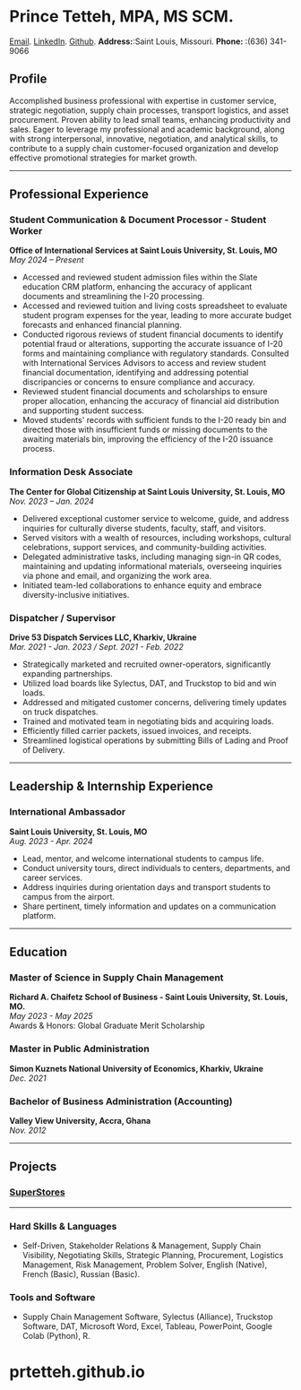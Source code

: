 # **Prince Tetteh**, MPA, MS SCM.
[Email](mailto:prince.tetteh22@yahoo.com). [LinkedIn](https://www.linkedin.com/in/prince-tetteh-8a135774/). [Github](https://prtetteh.github.io). **Address:**:Saint Louis, Missouri. **Phone:** :(636) 341-9066 

## Profile
Accomplished business professional with expertise in customer service, strategic negotiation, supply chain processes, transport logistics, and asset procurement. Proven ability to lead small teams, enhancing productivity and sales. Eager to leverage my professional and academic background, along with strong interpersonal, innovative, negotiation, and analytical skills, to contribute to a supply chain customer-focused organization and develop effective promotional strategies for market growth.

---
## Professional Experience
### Student Communication & Document Processor - Student Worker 
**Office of International Services at Saint Louis University, St. Louis, MO**  
*May 2024 – Present*
- Accessed and reviewed student admission files within the Slate education CRM platform, enhancing the accuracy of applicant documents and streamlining the I-20 processing.
- Accessed and reviewed tuition and living costs spreadsheet to evaluate student program expenses for the year, leading to more accurate budget forecasts and enhanced financial planning.
- Conducted rigorous reviews of student financial documents to identify potential fraud or alterations, supporting the accurate issuance of I-20 forms and maintaining compliance with regulatory standards.
Consulted with International Services Advisors to access and review student financial documentation, identifying and addressing potential discripancies or concerns to ensure compliance and accuracy.
- Reviewed student financial documents and scholarships to ensure proper allocation, enhancing the accuracy of financial aid distribution and supporting student success.
- Moved students' records with sufficient funds to the I-20 ready bin and directed those with insufficient funds or missing documents to the awaiting materials bin, improving the efficiency of the I-20 issuance process.

### Information Desk Associate
**The Center for Global Citizenship at Saint Louis University, St. Louis, MO**  
*Nov. 2023 – Jan. 2024*
- Delivered exceptional customer service to welcome, guide, and address inquiries for culturally diverse students, faculty, staff, and visitors.
- Served visitors with a wealth of resources, including workshops, cultural celebrations, support services, and community-building activities.
- Delegated administrative tasks, including managing sign-in QR codes, maintaining and updating informational materials, overseeing inquiries via phone and email, and organizing the work area.
- Initiated team-led collaborations to enhance equity and embrace diversity-inclusive initiatives.

### Dispatcher / Supervisor
**Drive 53 Dispatch Services LLC, Kharkiv, Ukraine**  
*Mar. 2021 - Jan. 2023 / Sept. 2021 - Feb. 2022*
- Strategically marketed and recruited owner-operators, significantly expanding partnerships.
- Utilized load boards like Sylectus, DAT, and Truckstop to bid and win loads.
- Addressed and mitigated customer concerns, delivering timely updates on truck dispatches.
- Trained and motivated team in negotiating bids and acquiring loads.
- Efficiently filled carrier packets, issued invoices, and receipts.
- Streamlined logistical operations by submitting Bills of Lading and Proof of Delivery.

---
## Leadership & Internship Experience
### International Ambassador
**Saint Louis University, St. Louis, MO**  
*Aug. 2023 - Apr. 2024*
- Lead, mentor, and welcome international students to campus life.
- Conduct university tours, direct individuals to centers, departments, and career services.
- Address inquiries during orientation days and transport students to campus from the airport.
- Share pertinent, timely information and updates on a communication platform.

---
## Education
### Master of Science in Supply Chain Management
**Richard A. Chaifetz School of Business - Saint Louis University, St. Louis, MO.**  
*May 2023 - May 2025*  
Awards & Honors: Global Graduate Merit Scholarship

### Master in Public Administration
**Simon Kuznets National University of Economics, Kharkiv, Ukraine**  
*Dec. 2021* 

### Bachelor of Business Administration (Accounting)
**Valley View University, Accra, Ghana**  
*Nov. 2012*

---
## **Projects**
### [SuperStores](https://prtetteh.github.io/Projects/)

---
### Hard Skills & Languages
- Self-Driven, Stakeholder Relations & Management, Supply Chain Visibility, Negotiating Skills, Strategic Planning, Procurement, Logistics Management, Risk Management, Problem Solver, English (Native), French (Basic), Russian (Basic).

### Tools and Software
- Supply Chain Management Software, Sylectus (Alliance), Truckstop Software, DAT, Microsoft Word, Excel, Tableau, PowerPoint, Google Colab (Python), R.

# prtetteh.github.io
